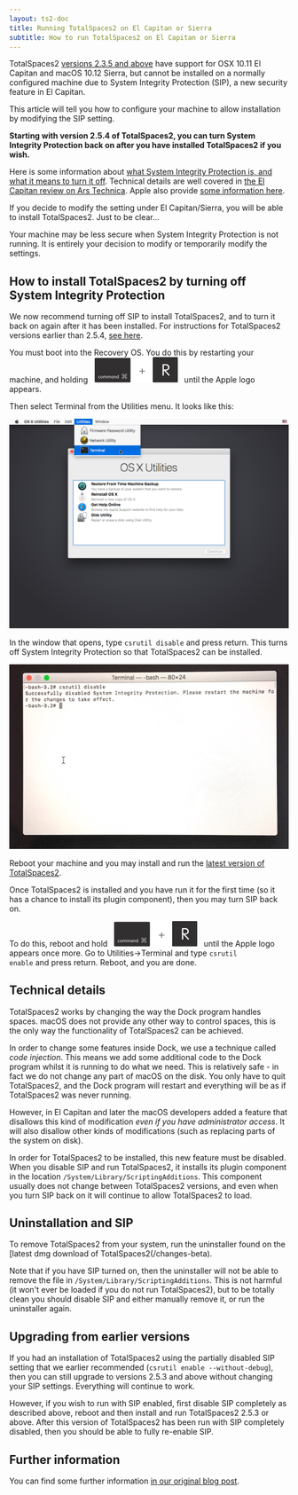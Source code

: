 ```yaml
---
layout: ts2-doc
title: Running TotalSpaces2 on El Capitan or Sierra
subtitle: How to run TotalSpaces2 on El Capitan or Sierra
---
```


TotalSpaces2 [versions 2.3.5 and above](/changes-beta) have support for OSX 10.11 El Capitan and macOS 10.12 Sierra, but cannot be installed on a normally configured machine due to System Integrity Protection (SIP), a new security feature in El Capitan.

This article will tell you how to configure your machine to allow installation by modifying the SIP setting.

__Starting with version 2.5.4 of TotalSpaces2, you can turn System Integrity Protection back on after you have installed TotalSpaces2 if you wish.__

Here is some information about [what System Integrity Protection is, and what it means to turn it off](https://en.wikipedia.org/wiki/System_Integrity_Protection). Technical details are well covered in [the El Capitan review on Ars Technica](http://arstechnica.com/apple/2015/09/os-x-10-11-el-capitan-the-ars-technica-review/8). Apple also provide [some information here](https://developer.apple.com/library/prerelease/mac/documentation/Security/Conceptual/System_Integrity_Protection_Guide/Introduction/Introduction.html). 

If you decide to modify the setting under El Capitan/Sierra, you will be able to install TotalSpaces2. Just to be clear...

<div class="license-desk exclamation">
Your machine may be less secure when System Integrity Protection is not running. It is entirely your decision to modify or temporarily modify the settings.
</div>

## How to install TotalSpaces2 by turning off System Integrity Protection

We now recommend turning off SIP to install TotalSpaces2, and to turn it back on again after it has been installed. For instructions for TotalSpaces2 versions earlier than 2.5.4, [see here](/elcapitan).

You must boot into the Recovery OS. You do this by restarting your machine, and holding&nbsp;&nbsp; <img src="/images/cmd-r.png" title="cmd-r"> &nbsp;&nbsp;until the Apple logo appears.

Then select Terminal from the Utilities menu. It looks like this:

<img src="/shared/img/recovery-utilities-terminal.png">

In the window that opens, type
<code>csrutil disable</code>
and press return. This turns off System Integrity Protection so that TotalSpaces2 can be installed.

<img src="/images/csrutil-disable.jpg">

Reboot your machine and you may install and run the [latest version of TotalSpaces2](/changes-beta).

Once TotalSpaces2 is installed and you have run it for the first time (so it has a chance to install its plugin component), then you may turn SIP back on.

To do this, reboot and hold&nbsp;&nbsp; <img src="/images/cmd-r.png" title="cmd-r"> &nbsp;&nbsp;until the Apple logo appears once more. Go to Utilities->Terminal and type
<code>csrutil enable</code>
and press return. Reboot, and you are done.

## Technical details

TotalSpaces2 works by changing the way the Dock program handles spaces. macOS does not provide any other way to control spaces, this is the only way the functionality of TotalSpaces2 can be achieved.

In order to change some features inside Dock, we use a technique called _code injection_. This means we add some additional code to the Dock program whilst it is running to do what we need. This is relatively safe - in fact we do not change any part of macOS on the disk. You only have to quit TotalSpaces2, and the Dock program will restart and everything will be as if TotalSpaces2 was never running.

However, in El Capitan and later the macOS developers added a feature that disallows this kind of modification _even if you have administrator access_. It will also disallow other kinds of modifications (such as replacing parts of the system on disk).

In order for TotalSpaces2 to be installed, this new feature must be disabled. When you disable SIP and run TotalSpaces2, it installs its plugin component in the location `/System/Library/ScriptingAdditions`. This component usually does not change between TotalSpaces2 versions, and even when you turn SIP back on it will continue to allow TotalSpaces2 to load.

## Uninstallation and SIP

To remove TotalSpaces2 from your system, run the uninstaller found on the [latest dmg download of TotalSpaces2(/changes-beta). 

Note that if you have SIP turned on, then the uninstaller will not be able to remove the file in `/System/Library/ScriptingAdditions`. This is not harmful (it won't ever be loaded if you do not run TotalSpaces2), but to be totally clean you should disable SIP and either manually remove it, or run the uninstaller again.

## Upgrading from earlier versions

If you had an installation of TotalSpaces2 using the partially disabled SIP setting that we earlier recommended (`csrutil enable --without-debug`), then you can still upgrade to versions 2.5.3 and above without changing your SIP settings. Everything will continue to work.

However, if you wish to run with SIP enabled, first disable SIP completely as described above, reboot and then install and run TotalSpaces2 2.5.3 or above. After this version of TotalSpaces2 has been run with SIP completely disabled, then you should be able to fully re-enable SIP.

## Further information

You can find some further information [in our original blog post](http://blog.binaryage.com/el-capitan-update).

